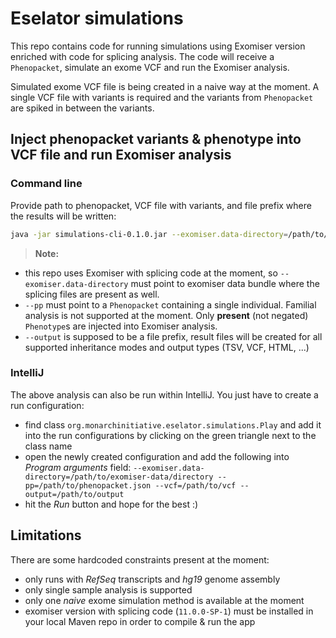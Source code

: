 # Eselator simulations

This repo contains code for running simulations using Exomiser version enriched with code for splicing analysis. The code will receive a `Phenopacket`, simulate an exome VCF and run the Exomiser analysis.

Simulated exome VCF file is being created in a naive way at the moment. A single VCF file with variants is required and the variants from `Phenopacket` are spiked in between the variants.

## Inject phenopacket variants & phenotype into VCF file and run Exomiser analysis 

### Command line
Provide path to phenopacket, VCF file with variants, and file prefix where the results will be written:

```bash
java -jar simulations-cli-0.1.0.jar --exomiser.data-directory=/path/to/exomiser-data/directory --pp=/path/to/phenopacket.json --vcf=/path/to/vcf --output=/path/to/output
```
> **Note:** 
  - this repo uses Exomiser with splicing code at the moment, so `--exomiser.data-directory` must point to exomiser data bundle where the splicing files are present as well.
  - `--pp` must point to a `Phenopacket` containing a single individual. Familial analysis is not supported at the moment. Only **present** (not negated) `Phenotype`s are injected into Exomiser analysis.
  - `--output` is supposed to be a file prefix, result files will be created for all supported inheritance modes and output types (TSV, VCF, HTML, ...)

### IntelliJ
The above analysis can also be run within IntelliJ. You just have to create a run configuration:
- find class `org.monarchinitiative.eselator.simulations.Play` and add it into the run configurations by clicking on the green triangle next to the class name
- open the newly created configuration and add the following into *Program arguments* field: `--exomiser.data-directory=/path/to/exomiser-data/directory --pp=/path/to/phenopacket.json --vcf=/path/to/vcf --output=/path/to/output`
- hit the *Run* button and hope for the best :)

## Limitations
There are some hardcoded constraints present at the moment:

- only runs with *RefSeq* transcripts and *hg19* genome assembly
- only single sample analysis is supported
- only one *naive* exome simulation method is available at the moment
- exomiser version with splicing code (`11.0.0-SP-1`) must be installed in your local Maven repo in order to compile & run the app
